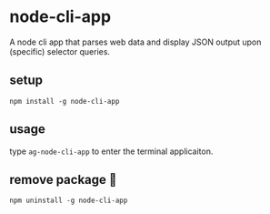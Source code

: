 # node-cli-app

A node cli app that parses web data and display JSON output upon (specific) selector queries.


## setup
```
npm install -g node-cli-app
```


## usage

type `ag-node-cli-app` to enter the terminal applicaiton.


## remove package :wave:

```
npm uninstall -g node-cli-app
```
